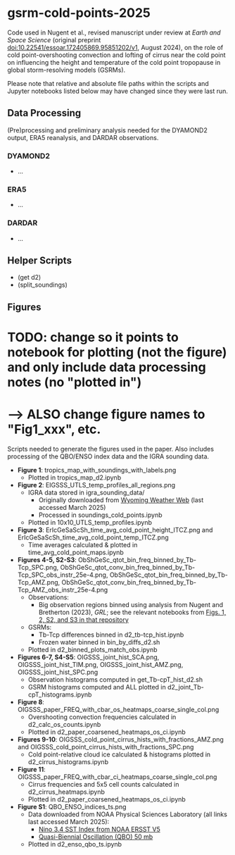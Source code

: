 # gsrm-cold-points-2025
Code used in Nugent et al., revised manuscript under review at _Earth and Space Science_ (original preprint [doi:10.22541/essoar.172405869.95851202/v1](https://doi.org/10.22541/essoar.172405869.95851202/v1), August 2024), on the role of cold point-overshooting convection and lofting of cirrus near the cold point on influencing the height and temperature of the cold point tropopause in global storm-resolving models (GSRMs). 

Please note that relative and absolute file paths within the scripts and Jupyter notebooks listed below may have changed since they were last run. 

## Data Processing
(Pre)processing and preliminary analysis needed for the DYAMOND2 output, ERA5 reanalysis, and DARDAR observations.
### DYAMOND2
* ...
### ERA5
* ...
### DARDAR
* ...

## Helper Scripts
* (get d2)
* (split_soundings)

## Figures
# TODO: change so it points to notebook for plotting (not the figure) and only include data processing notes (no "plotted in")
# --> ALSO change figure names to "Fig1_xxx", etc.
Scripts needed to generate the figures used in the paper. Also includes processing of the QBO/ENSO index data and the IGRA sounding data.
* **Figure 1**: tropics_map_with_soundings_with_labels.png
	* Plotted in tropics_map_d2.ipynb
* **Figure 2**: EIGSSS_UTLS_temp_profiles_all_regions.png
	* IGRA data stored in igra_sounding_data/
		* Originally downloaded from [Wyoming Weather Web](https://weather.uwyo.edu/upperair/sounding.html) (last accessed March 2025)
		* Processed in soundings_cold_points.ipynb
	* Plotted in 10x10_UTLS_temp_profiles.ipynb
* **Figure 3**: ErIcGeSaScSh_time_avg_cold_point_height_ITCZ.png and ErIcGeSaScSh_time_avg_cold_point_temp_ITCZ.png
	* Time averages calculated & plotted in time_avg_cold_point_maps.ipynb
* **Figures 4-5, S2-S3**: ObShGeSc_qtot_bin_freq_binned_by_Tb-Tcp_SPC.png, ObShGeSc_qtot_conv_bin_freq_binned_by_Tb-Tcp_SPC_obs_instr_25e-4.png, ObShGeSc_qtot_bin_freq_binned_by_Tb-Tcp_AMZ.png, ObShGeSc_qtot_conv_bin_freq_binned_by_Tb-Tcp_AMZ_obs_instr_25e-4.png
	* Observations: 
		* Big observation regions binned using analysis from Nugent and Bretherton (2023), *GRL*; see the relevant notebooks from [Figs. 1, 2, S2, and S3 in that repository](https://github.com/jacnugent/tropical-conv-os-2023/tree/main?tab=readme-ov-file#figures-1-2-s2-and-s3)
	* GSRMs:
		* Tb-Tcp differences binned in d2_tb-tcp_hist.ipynb
		* Frozen water binned in bin_by_diffs_d2.sh
	* Plotted in d2_binned_plots_match_obs.ipynb
* **Figures 6-7, S4-S5**: OIGSSS_joint_hist_SCA.png, OIGSSS_joint_hist_TIM.png, OIGSSS_joint_hist_AMZ.png, OIGSSS_joint_hist_SPC.png
	* Observation histograms computed in get_Tb-cpT_hist_d2.sh 
	* GSRM histograms computed and ALL plotted in d2_joint_Tb-cpT_histograms.ipynb
* **Figure 8**: OIGSSS_paper_FREQ_with_cbar_os_heatmaps_coarse_single_col.png
	* Overshooting convection frequencies calculated in d2_calc_os_counts.ipynb
	* Plotted in d2_paper_coarsened_heatmaps_os_ci.ipynb
* **Figures 9-10**: OIGSSS_cold_point_cirrus_hists_with_fractions_AMZ.png and OIGSSS_cold_point_cirrus_hists_with_fractions_SPC.png
	* Cold point-relative cloud ice calculated & histograms plotted in d2_cirrus_histograms.ipynb
* **Figure 11**: OIGSSS_paper_FREQ_with_cbar_ci_heatmaps_coarse_single_col.png
	* Cirrus frequencies and 5x5 cell counts calculated in d2_cirrus_heatmaps.ipynb
	* Plotted in d2_paper_coarsened_heatmaps_os_ci.ipynb
*  **Figure S1**: QBO_ENSO_indices_ts.png
	* Data downloaded from NOAA Physical Sciences Laboratory (all links last accessed March 2025): 
		* [Nino 3.4 SST Index from NOAA ERSST V5](https://psl.noaa.gov/data/timeseries/month/DS/Nino34_CPC/)
		* [Quasi-Biennial Oscillation (QBO) 50 mb](https://psl.noaa.gov/data/timeseries/month/DS/QBO50/)
	* Plotted in d2_enso_qbo_ts.ipynb 
